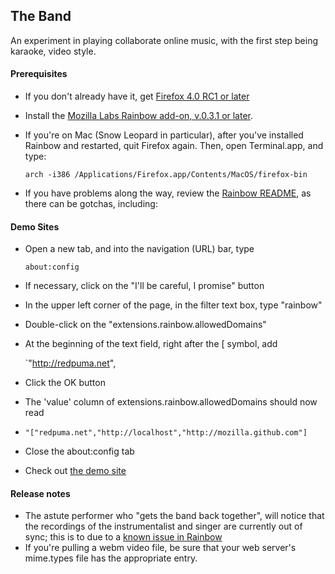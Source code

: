 ## The Band

An experiment in playing collaborate online music, with the first step being karaoke, video style.

#### Prerequisites

* If you don't already have it, get <a href="https://www.mozilla.com/en-US/firefox/RC/" target="_blank">Firefox 4.0 RC1 or later</a>
* Install the <a href="https://addons.mozilla.org/en-US/firefox/addon/mozilla-labs-rainbow/" target="_blank">Mozilla Labs Rainbow add-on, v.0.3.1 or later</a>.
* If you're on Mac (Snow Leopard in particular), after you've installed Rainbow and restarted, quit Firefox again.  Then, open Terminal.app, and type:

   `arch -i386 /Applications/Firefox.app/Contents/MacOS/firefox-bin`

* If you have problems along the way, review the [Rainbow README](http://github.com/mozilla/rainbow/blob/master/README), as there can be gotchas, including:

#### Demo Sites

* Open a new tab, and into the navigation (URL) bar, type

     `about:config`
     
* If necessary, click on the "I'll be careful, I promise" button
* In the upper left corner of the page, in the filter text box, type "rainbow"
* Double-click on the "extensions.rainbow.allowedDomains"
* At the beginning of the text field, right after the [ symbol, add 

    `"http://redpuma.net",
    
* Click the OK button
* The 'value' column of extensions.rainbow.allowedDomains should now read
* 
    `"["redpuma.net","http://localhost","http://mozilla.github.com"]`
  
* Close the about:config tab

* Check out <a href="http://redpuma.net/software/theband/" target="_blank">the demo site</a>

#### Release notes
* The astute performer who "gets the band back together", will notice that the recordings of the instrumentalist and singer are currently out of sync; this is to due to a [known issue in Rainbow](https://github.com/mozilla/rainbow/issues#issue/5)
* If you're pulling a webm video file, be sure that your web server's mime.types file has the appropriate entry.


